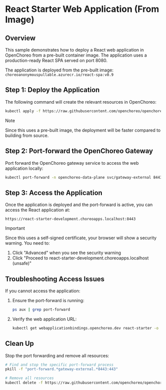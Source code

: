 # React Starter Web Application (From Image)

## Overview

This sample demonstrates how to deploy a React web application in OpenChoreo from a pre-built container image. The application uses a production-ready React SPA served on port 8080.

The application is deployed from the pre-built image:
`choreoanonymouspullable.azurecr.io/react-spa:v0.9`

## Step 1: Deploy the Application

The following command will create the relevant resources in OpenChoreo:

```bash
kubectl apply -f https://raw.githubusercontent.com/openchoreo/openchoreo/main/samples/from-image/react-starter-web-app/react-starter.yaml
```

> [!NOTE]
> Since this uses a pre-built image, the deployment will be faster compared to building from source.

## Step 2: Port-forward the OpenChoreo Gateway

Port forward the OpenChoreo gateway service to access the web application locally:

```bash
kubectl port-forward -n openchoreo-data-plane svc/gateway-external 8443:443 &
```

## Step 3: Access the Application

Once the application is deployed and the port-forward is active, you can access the React application at:

```
https://react-starter-development.choreoapps.localhost:8443
```

> [!IMPORTANT]
> Since this uses a self-signed certificate, your browser will show a security warning. You need to:
> 1. Click "Advanced" when you see the security warning
> 2. Click "Proceed to react-starter-development.choreoapps.localhost (unsafe)"

## Troubleshooting Access Issues

If you cannot access the application:

1. Ensure the port-forward is running:
   ```bash
   ps aux | grep port-forward
   ```

2. Verify the web application URL:
   ```bash
   kubectl get webapplicationbindings.openchoreo.dev react-starter -o jsonpath='{.status.endpoints[0].public.uri}'
   ```

## Clean Up

Stop the port forwarding and remove all resources:

```bash
# Find and stop the specific port-forward process
pkill -f "port-forward.*gateway-external.*8443:443"

# Remove all resources
kubectl delete -f https://raw.githubusercontent.com/openchoreo/openchoreo/main/samples/from-image/react-starter-web-app/react-starter.yaml
```
